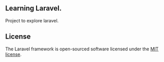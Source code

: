 ## Learning Laravel.

Project to explore laravel.

## License

The Laravel framework is open-sourced software licensed under the [MIT license](https://opensource.org/licenses/MIT).
